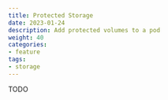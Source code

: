 ```yaml
---
title: Protected Storage
date: 2023-01-24
description: Add protected volumes to a pod 
weight: 40
categories:
- feature 
tags:
- storage 
---
```


TODO

